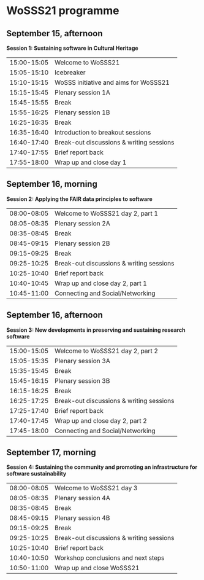 # WoSSS21 programme

## September 15, afternoon
**Session 1: Sustaining software in Cultural Heritage**

|   |   |
|--:|---|
| 15:00-15:05 | Welcome to WoSSS21 |
| 15:05-15:10 | Icebreaker  |
| 15:10-15:15 | WoSSS initiative and aims for WoSSS21  |
| 15:15-15:45 | Plenary session 1A  |
| 15:45-15:55 | Break  |
| 15:55-16:25 | Plenary session 1B  |
| 16:25-16:35 | Break  |
| 16:35-16:40 | Introduction to breakout sessions  |
| 16:40-17:40 | Break-out discussions & writing sessions  |
| 17:40-17:55 | Brief report back  |
| 17:55-18:00 | Wrap up and close day 1  |


## September 16, morning
**Session 2: Applying the FAIR data principles to software**

|   |   |
|--:|---|
| 08:00-08:05 | Welcome to WoSSS21 day 2, part 1  |
| 08:05-08:35 | Plenary session 2A  |
| 08:35-08:45 | Break  |
| 08:45-09:15 | Plenary session 2B  |
| 09:15-09:25 | Break|
| 09:25-10:25 | Break-out discussions & writing sessions|
| 10:25-10:40 | Brief report back|
| 10:40-10:45 | Wrap up and close day 2, part 1|
| 10:45-11:00 | Connecting and Social/Networking|

## September 16, afternoon
**Session 3: New developments in preserving and sustaining research software**

|   |   |
|--:|---|
| 15:00-15:05 | Welcome to WoSSS21 day 2, part 2  |
| 15:05-15:35 | Plenary session 3A  |
| 15:35-15:45 | Break  |
| 15:45-16:15 | Plenary session 3B  |
| 16:15-16:25 | Break  |
| 16:25-17:25 | Break-out discussions & writing sessions  |
| 17:25-17:40 | Brief report back  |
| 17:40-17:45 | Wrap up and close day 2, part 2  |
| 17:45-18:00 | Connecting and Social/Networking  |

## September 17, morning
**Session 4: Sustaining the community and promoting an infrastructure for software sustainability**

|   |   |
|--:|---|
| 08:00-08:05 | Welcome to WoSSS21 day 3  |
| 08:05-08:35 | Plenary session 4A  |
| 08:35-08:45 | Break  |
| 08:45-09:15 | Plenary session 4B  |
| 09:15-09:25 | Break  |
| 09:25-10:25 | Break-out discussions & writing sessions  |
| 10:25-10:40 | Brief report back  |
| 10:40-10:50 | Workshop conclusions and next steps  |
| 10:50-11:00 | Wrap up and close WoSSS21  |
